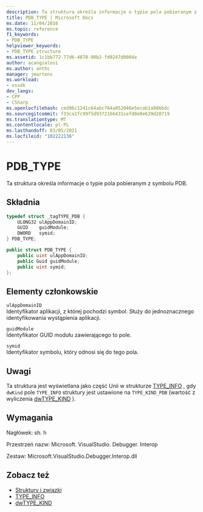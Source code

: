 ```yaml
---
description: Ta struktura określa informacje o typie pola pobieranym z symbolu PDB.
title: PDB_TYPE | Microsoft Docs
ms.date: 11/04/2016
ms.topic: reference
f1_keywords:
- PDB_TYPE
helpviewer_keywords:
- PDB_TYPE structure
ms.assetid: 1c1bb772-77d6-4870-90b2-fd9247d0004e
author: acangialosi
ms.author: anthc
manager: jmartens
ms.workload:
- vssdk
dev_langs:
- CPP
- CSharp
ms.openlocfilehash: ced96c1241c64abc764a052046e5ecab1a986bdc
ms.sourcegitcommit: f33ca1fc99f5d9372166431cefd0e0e639d20719
ms.translationtype: MT
ms.contentlocale: pl-PL
ms.lasthandoff: 03/05/2021
ms.locfileid: "102222136"
---
```

# <a name="pdb_type"></a>PDB_TYPE

Ta struktura określa informacje o typie pola pobieranym z symbolu PDB.

## <a name="syntax"></a>Składnia

```cpp
typedef struct _tagTYPE_PDB {
    ULONG32 ulAppDomainID;
    GUID    guidModule;
    DWORD   symid;
} PDB_TYPE;
```

```csharp
public struct PDB_TYPE {
    public uint ulAppDomainID;
    public Guid guidModule;
    public uint symid;
};
```

## <a name="members"></a>Elementy członkowskie

`ulAppDomainID`\
Identyfikator aplikacji, z której pochodzi symbol. Służy do jednoznacznego identyfikowania wystąpienia aplikacji.

`guidModule`\
Identyfikator GUID modułu zawierającego to pole.

`symid`\
Identyfikator symbolu, który odnosi się do tego pola.

## <a name="remarks"></a>Uwagi

Ta struktura jest wyświetlana jako część Unii w strukturze [TYPE_INFO](../../../extensibility/debugger/reference/type-info.md) , gdy `dwKind` pole `TYPE_INFO` struktury jest ustawione na `TYPE_KIND_PDB` (wartość z wyliczenia [dwTYPE_KIND](../../../extensibility/debugger/reference/dwtype-kind.md) ).

## <a name="requirements"></a>Wymagania

Nagłówek: sh. h

Przestrzeń nazw: Microsoft. VisualStudio. Debugger. Interop

Zestaw: Microsoft.VisualStudio.Debugger.Interop.dll

## <a name="see-also"></a>Zobacz też

- [Struktury i związki](../../../extensibility/debugger/reference/structures-and-unions.md)
- [TYPE_INFO](../../../extensibility/debugger/reference/type-info.md)
- [dwTYPE_KIND](../../../extensibility/debugger/reference/dwtype-kind.md)
